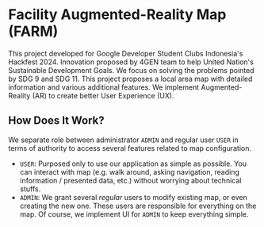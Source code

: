 # Facility Augmented-Reality Map (FARM)
This project developed for Google Developer Student Clubs Indonesia's Hackfest 2024. 
Innovation proposed by 4GEN team to help United Nation's Sustainable Development Goals. 
We focus on solving the problems pointed by SDG 9 and SDG 11. This project proposes a local area map with detailed 
information and various additional features. We implement Augmented-Reality (AR) to create better User Experience (UX).

## How Does It Work?
We separate role between administrator `ADMIN` and regular user `USER` in terms of authority to access several features
related to map configuration.
- `USER`: Purposed only to use our application as simple as possible. You can interact with map (e.g. walk around, asking navigation, reading information / presented data, etc.) without worrying about technical stuffs.
- `ADMIN`: We grant several _regular_ users to modify existing map, or even creating the new one. These users are responsible for everything on the map. Of course, we implement UI for `ADMIN` to keep everything simple.

